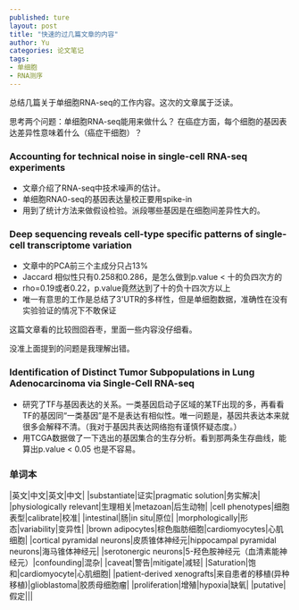 ```yaml
---
published: ture
layout: post
title: "快速的过几篇文章的内容"
author: Yu
categories: 论文笔记
tags:
- 单细胞
- RNA测序
---
```



总结几篇关于单细胞RNA-seq的工作内容。这次的文章属于泛读。

思考两个问题：单细胞RNA-seq能用来做什么？
在癌症方面，每个细胞的基因表达差异性意味着什么（癌症干细胞）？


### Accounting for technical noise in single-cell RNA-seq experiments

* 文章介绍了RNA-seq中技术噪声的估计。
* 单细胞RNA0-seq的基因表达量校正要用spike-in
* 用到了统计方法来做假设检验。派段哪些基因是在细胞间差异性大的。

### Deep sequencing reveals cell-type specific patterns of single-cell transcriptome variation

* 文章中的PCA前三个主成分只占13%
* Jaccard 相似性只有0.258和0.286，是怎么做到p.value < 十的负四次方的
* rho=0.19或者0.22，p.value竟然达到了十的负十四次方以上
* 唯一有意思的工作是总结了3'UTR的多样性，但是单细胞数据，准确性在没有实验验证的情况下不敢保证

这篇文章看的比较囫囵吞枣，里面一些内容没仔细看。

没准上面提到的问题是我理解出错。

### Identification of Distinct Tumor Subpopulations in Lung Adenocarcinoma via Single-Cell RNA-seq

* 研究了TF与基因表达的关系。一类基因启动子区域的某TF出现的多，再看看TF的基因同“一类基因”是不是表达有相似性。唯一问题是，基因共表达本来就很多会解释不清。（我对于基因共表达网络抱有谨慎怀疑态度。）
* 用TCGA数据做了一下选出的基因集合的生存分析。看到那两条生存曲线，能算出p.value < 0.05 也是不容易。


### 单词本

|英文|中文|英文|中文|
|substantiate|证实|pragmatic solution|务实解决|
|physiologically relevant|生理相关|metazoan|后生动物|
|cell phenotypes|细胞表型|calibrate|校准|
|intestinal|肠|in situ|原位|
|morphologically|形态|variability|变异性|
|brown adipocytes|棕色脂肪细胞|cardiomyocytes|心肌细胞|
|cortical pyramidal neurons|皮质锥体神经元|hippocampal pyramidal neurons|海马锥体神经元|
|serotonergic neurons|5-羟色胺神经元（血清素能神经元）|confounding|混杂|
|caveat|警告|mitigate|减轻|
|Saturation|饱和|cardiomyocyte|心肌细胞|
|patient-derived xenografts|来自患者的移植(异种移植)|glioblastoma|胶质母细胞瘤|
|proliferation|增殖|hypoxia|缺氧|
|putative|假定|||
